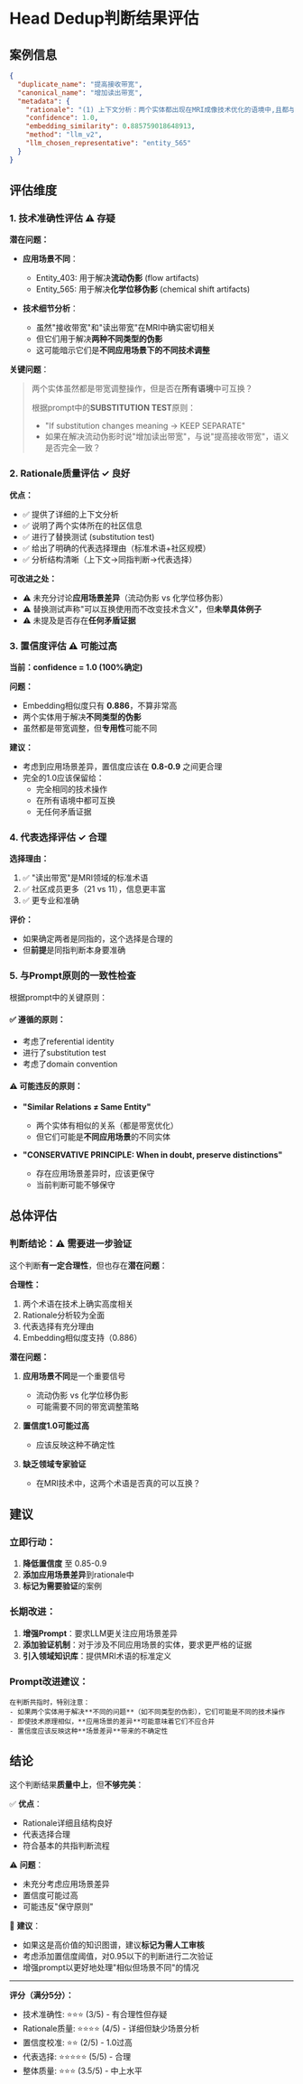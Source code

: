 # Head Dedup判断结果评估

## 案例信息

```json
{
  "duplicate_name": "提高接收带宽",
  "canonical_name": "增加读出带宽",
  "metadata": {
    "rationale": "(1) 上下文分析：两个实体都出现在MRI成像技术优化的语境中,且都与解决伪影问题相关。Entity_403的上下文显示它是\"高带宽成像优化\"社区的成员,专门用于解决流动伪影；Entity_565的上下文显示它是\"带宽优化与图像失真控制\"社区的成员,专门用于解决化学位移伪影。两个社区都聚焦于通过调整带宽参数来优化图像质量。(2) 同指判断:\"提高接收带宽\"和\"增加读出带宽\"在MRI技术语境中指代相同的操作——增加频率编码方向的接收带宽。虽然中文表述不同,但技术含义完全一致,都是指提高receiver bandwidth/readout bandwidth。通过替换测试,在两种伪影解决方案的语境中可以互换使用而不改变技术含义。(3) 代表选择:选择entity_565(增加读出带宽)作为primary representative,因为\"读出带宽\"是MRI领域的标准技术术语,比\"接收带宽\"更加准确和专业,且该实体所在的社区成员更多(21个vs 11个),信息更丰富。",
    "confidence": 1.0,
    "embedding_similarity": 0.885759018648913,
    "method": "llm_v2",
    "llm_chosen_representative": "entity_565"
  }
}
```

## 评估维度

### 1. **技术准确性评估** ⚠️ 存疑

**潜在问题：**
- **应用场景不同**：
  - Entity_403: 用于解决**流动伪影** (flow artifacts)
  - Entity_565: 用于解决**化学位移伪影** (chemical shift artifacts)
  
- **技术细节分析**：
  - 虽然"接收带宽"和"读出带宽"在MRI中确实密切相关
  - 但它们用于解决**两种不同类型的伪影**
  - 这可能暗示它们是**不同应用场景下的不同技术调整**

**关键问题**：
> 两个实体虽然都是带宽调整操作，但是否在**所有语境**中可互换？
> 
> 根据prompt中的**SUBSTITUTION TEST**原则：
> - "If substitution changes meaning → KEEP SEPARATE"
> - 如果在解决流动伪影时说"增加读出带宽"，与说"提高接收带宽"，语义是否完全一致？

### 2. **Rationale质量评估** ✓ 良好

**优点：**
- ✅ 提供了详细的上下文分析
- ✅ 说明了两个实体所在的社区信息
- ✅ 进行了替换测试 (substitution test)
- ✅ 给出了明确的代表选择理由（标准术语+社区规模）
- ✅ 分析结构清晰（上下文→同指判断→代表选择）

**可改进之处：**
- ⚠️ 未充分讨论**应用场景差异**（流动伪影 vs 化学位移伪影）
- ⚠️ 替换测试声称"可以互换使用而不改变技术含义"，但**未举具体例子**
- ⚠️ 未提及是否存在**任何矛盾证据**

### 3. **置信度评估** ⚠️ 可能过高

**当前：confidence = 1.0 (100%确定)**

**问题：**
- Embedding相似度只有 **0.886**，不算非常高
- 两个实体用于解决**不同类型的伪影**
- 虽然都是带宽调整，但**专用性**可能不同

**建议：**
- 考虑到应用场景差异，置信度应该在 **0.8-0.9** 之间更合理
- 完全的1.0应该保留给：
  - 完全相同的技术操作
  - 在所有语境中都可互换
  - 无任何矛盾证据

### 4. **代表选择评估** ✓ 合理

**选择理由：**
1. ✅ "读出带宽"是MRI领域的标准术语
2. ✅ 社区成员更多（21 vs 11），信息更丰富
3. ✅ 更专业和准确

**评价：**
- 如果确定两者是同指的，这个选择是合理的
- 但**前提**是同指判断本身要准确

### 5. **与Prompt原则的一致性检查**

根据prompt中的关键原则：

#### ✅ 遵循的原则：
- 考虑了referential identity
- 进行了substitution test
- 考虑了domain convention

#### ⚠️ 可能违反的原则：
- **"Similar Relations ≠ Same Entity"**
  - 两个实体有相似的关系（都是带宽优化）
  - 但它们可能是**不同应用场景**的不同实体
  
- **"CONSERVATIVE PRINCIPLE: When in doubt, preserve distinctions"**
  - 存在应用场景差异时，应该更保守
  - 当前判断可能不够保守

## 总体评估

### 判断结论：⚠️ **需要进一步验证**

这个判断**有一定合理性**，但也存在**潜在问题**：

**合理性：**
1. 两个术语在技术上确实高度相关
2. Rationale分析较为全面
3. 代表选择有充分理由
4. Embedding相似度支持（0.886）

**潜在问题：**
1. **应用场景不同**是一个重要信号
   - 流动伪影 vs 化学位移伪影
   - 可能需要不同的带宽调整策略
   
2. **置信度1.0可能过高**
   - 应该反映这种不确定性
   
3. **缺乏领域专家验证**
   - 在MRI技术中，这两个术语是否真的可以互换？

## 建议

### 立即行动：
1. **降低置信度** 至 0.85-0.9
2. **添加应用场景差异**到rationale中
3. **标记为需要验证**的案例

### 长期改进：
1. **增强Prompt**：要求LLM更关注应用场景差异
2. **添加验证机制**：对于涉及不同应用场景的实体，要求更严格的证据
3. **引入领域知识库**：提供MRI术语的标准定义

### Prompt改进建议：

```
在判断共指时，特别注意：
- 如果两个实体用于解决**不同的问题**（如不同类型的伪影），它们可能是不同的技术操作
- 即使技术原理相似，**应用场景的差异**可能意味着它们不应合并
- 置信度应该反映这种**场景差异**带来的不确定性
```

## 结论

这个判断结果**质量中上**，但**不够完美**：

✅ **优点**：
- Rationale详细且结构良好
- 代表选择合理
- 符合基本的共指判断流程

⚠️ **问题**：
- 未充分考虑应用场景差异
- 置信度可能过高
- 可能违反"保守原则"

🎯 **建议**：
- 如果这是高价值的知识图谱，建议**标记为需人工审核**
- 考虑添加置信度阈值，对0.95以下的判断进行二次验证
- 增强prompt以更好地处理"相似但场景不同"的情况

---

**评分（满分5分）：**
- 技术准确性: ⭐⭐⭐ (3/5) - 有合理性但存疑
- Rationale质量: ⭐⭐⭐⭐ (4/5) - 详细但缺少场景分析
- 置信度校准: ⭐⭐ (2/5) - 1.0过高
- 代表选择: ⭐⭐⭐⭐⭐ (5/5) - 合理
- 整体质量: ⭐⭐⭐ (3.5/5) - 中上水平
